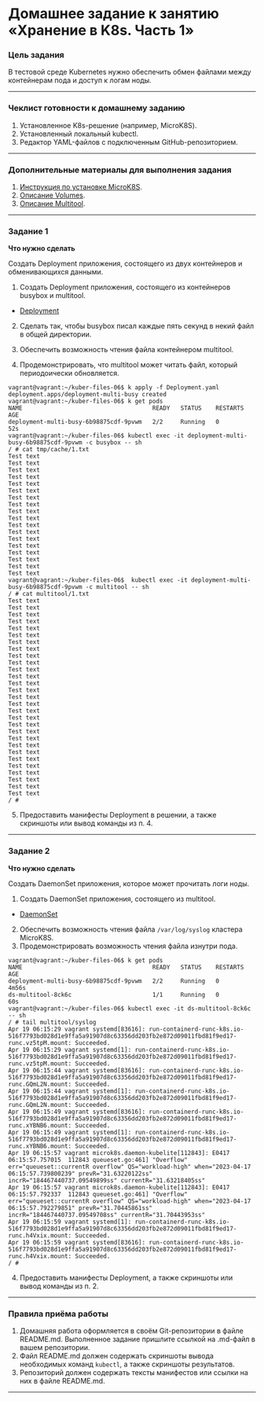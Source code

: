# Домашнее задание к занятию «Хранение в K8s. Часть 1»

### Цель задания

В тестовой среде Kubernetes нужно обеспечить обмен файлами между контейнерам пода и доступ к логам ноды.

------

### Чеклист готовности к домашнему заданию

1. Установленное K8s-решение (например, MicroK8S).
2. Установленный локальный kubectl.
3. Редактор YAML-файлов с подключенным GitHub-репозиторием.

------

### Дополнительные материалы для выполнения задания

1. [Инструкция по установке MicroK8S](https://microk8s.io/docs/getting-started).
2. [Описание Volumes](https://kubernetes.io/docs/concepts/storage/volumes/).
3. [Описание Multitool](https://github.com/wbitt/Network-MultiTool).

------

### Задание 1 

**Что нужно сделать**

Создать Deployment приложения, состоящего из двух контейнеров и обменивающихся данными.

1. Создать Deployment приложения, состоящего из контейнеров busybox и multitool.

*  [Deployment](https://github.com/Destian1995/kuber-files-06/blob/main/Deployment.yaml)

2. Сделать так, чтобы busybox писал каждые пять секунд в некий файл в общей директории.

3. Обеспечить возможность чтения файла контейнером multitool.
4. Продемонстрировать, что multitool может читать файл, который периодоически обновляется.
```
vagrant@vagrant:~/kuber-files-06$ k apply -f Deployment.yaml
deployment.apps/deployment-multi-busy created
vagrant@vagrant:~/kuber-files-06$ k get pods
NAME                                     READY   STATUS    RESTARTS   AGE
deployment-multi-busy-6b98875cdf-9pvwm   2/2     Running   0          52s
vagrant@vagrant:~/kuber-files-06$ kubectl exec -it deployment-multi-busy-6b98875cdf-9pvwm -c busybox -- sh
/ # cat tmp/cache/1.txt
Test text
Test text
Test text
Test text
Test text
Test text
Test text
Test text
Test text
Test text
Test text
Test text
Test text
Test text
Test text
Test text
Test text
Test text
vagrant@vagrant:~/kuber-files-06$  kubectl exec -it deployment-multi-busy-6b98875cdf-9pvwm -c multitool -- sh
/ # cat multitool/1.txt
Test text
Test text
Test text
Test text
Test text
Test text
Test text
Test text
Test text
Test text
Test text
Test text
Test text
Test text
Test text
Test text
Test text
Test text
Test text
Test text
Test text
Test text
Test text
Test text
Test text
Test text
Test text
Test text
Test text
/ #
```

5. Предоставить манифесты Deployment в решении, а также скриншоты или вывод команды из п. 4.

------

### Задание 2

**Что нужно сделать**

Создать DaemonSet приложения, которое может прочитать логи ноды.

1. Создать DaemonSet приложения, состоящего из multitool.

* [DaemonSet](https://github.com/Destian1995/kuber-files-06/blob/main/DaemonSet.yaml)

2. Обеспечить возможность чтения файла `/var/log/syslog` кластера MicroK8S.
3. Продемонстрировать возможность чтения файла изнутри пода.
```
vagrant@vagrant:~/kuber-files-06$ k get pods
NAME                                     READY   STATUS    RESTARTS   AGE
deployment-multi-busy-6b98875cdf-9pvwm   2/2     Running   0          4m56s
ds-multitool-8ck6c                       1/1     Running   0          60s
vagrant@vagrant:~/kuber-files-06$ kubectl exec -it ds-multitool-8ck6c -- sh
/ # tail multitool/syslog
Apr 19 06:15:29 vagrant systemd[83616]: run-containerd-runc-k8s.io-516f7793bd028d1e9ffa5a91907d8c63356dd203fb2e872d09011fbd81f9ed17-runc.vz5tpM.mount: Succeeded.
Apr 19 06:15:29 vagrant systemd[1]: run-containerd-runc-k8s.io-516f7793bd028d1e9ffa5a91907d8c63356dd203fb2e872d09011fbd81f9ed17-runc.vz5tpM.mount: Succeeded.
Apr 19 06:15:44 vagrant systemd[83616]: run-containerd-runc-k8s.io-516f7793bd028d1e9ffa5a91907d8c63356dd203fb2e872d09011fbd81f9ed17-runc.GQmL2N.mount: Succeeded.
Apr 19 06:15:44 vagrant systemd[1]: run-containerd-runc-k8s.io-516f7793bd028d1e9ffa5a91907d8c63356dd203fb2e872d09011fbd81f9ed17-runc.GQmL2N.mount: Succeeded.
Apr 19 06:15:49 vagrant systemd[83616]: run-containerd-runc-k8s.io-516f7793bd028d1e9ffa5a91907d8c63356dd203fb2e872d09011fbd81f9ed17-runc.xYBNB6.mount: Succeeded.
Apr 19 06:15:49 vagrant systemd[1]: run-containerd-runc-k8s.io-516f7793bd028d1e9ffa5a91907d8c63356dd203fb2e872d09011fbd81f9ed17-runc.xYBNB6.mount: Succeeded.
Apr 19 06:15:57 vagrant microk8s.daemon-kubelite[112843]: E0417 06:15:57.757015  112843 queueset.go:461] "Overflow" err="queueset::currentR overflow" QS="workload-high" when="2023-04-17 06:15:57.739800239" prevR="31.63220122ss" incrR="184467440737.09549899ss" currentR="31.63218405ss"
Apr 19 06:15:57 vagrant microk8s.daemon-kubelite[112843]: E0417 06:15:57.792337  112843 queueset.go:461] "Overflow" err="queueset::currentR overflow" QS="workload-high" when="2023-04-17 06:15:57.792279851" prevR="31.70445861ss" incrR="184467440737.09549708ss" currentR="31.70443953ss"
Apr 19 06:15:59 vagrant systemd[1]: run-containerd-runc-k8s.io-516f7793bd028d1e9ffa5a91907d8c63356dd203fb2e872d09011fbd81f9ed17-runc.h4Vxix.mount: Succeeded.
Apr 19 06:15:59 vagrant systemd[83616]: run-containerd-runc-k8s.io-516f7793bd028d1e9ffa5a91907d8c63356dd203fb2e872d09011fbd81f9ed17-runc.h4Vxix.mount: Succeeded.
/ #
```

4. Предоставить манифесты Deployment, а также скриншоты или вывод команды из п. 2.

------

### Правила приёма работы

1. Домашняя работа оформляется в своём Git-репозитории в файле README.md. Выполненное задание пришлите ссылкой на .md-файл в вашем репозитории.
2. Файл README.md должен содержать скриншоты вывода необходимых команд `kubectl`, а также скриншоты результатов.
3. Репозиторий должен содержать тексты манифестов или ссылки на них в файле README.md.

------
